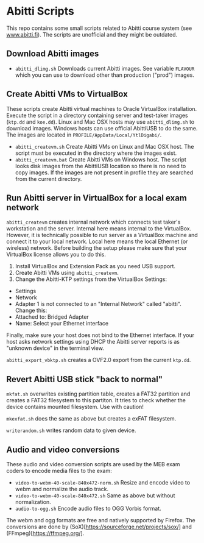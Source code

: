 # Abitti Scripts

This repo contains some small scripts related to Abitti course system (see
www.abitti.fi). The scripts are unofficial and they might be outdated.

## Download Abitti images

 * `abitti_dlimg.sh` Downloads current Abitti images. See variable `FLAVOUR`
   which you can use to download other than production ("prod") images.

## Create Abitti VMs to VirtualBox

These scripts create Abitti virtual machines to Oracle VirtualBox
installation. Execute the script in a directory containing server and
test-taker images (`ktp.dd` and `koe.dd`). Linux and Mac OSX hosts may use
`abitti_dlimg.sh` to download images. Windows hosts can use official AbittiUSB
to do the same. The images are located in `PROFILE/AppData/Local/YtlDigabi/`.

 * `abitti_createvm.sh` Create Abitti VMs on Linux and Mac OSX host. The script must be executed in the directory where the images exist.
 * `abitti_createvm.bat` Create Abitti VMs on Windows host. The script looks disk images from the AbittiUSB location so there is no need to copy images. If the images are not present in profile they are searched from the current directory.

## Run Abitti server in VirtualBox for a local exam network

`abitti_createvm` creates internal network which connects test taker's workstation and the server. Internal here means internal to the VirtualBox. However, it is technically possible to run server as a VirtualBox machine and connect it to your local network. Local here means the local Ethernet (or wireless) network. Before building the setup please make sure that your VirtualBox license allows you to do this.

 1) Install VirtualBox and Extension Pack as you need USB support.
 2) Create Abitti VMs using `abitti_createvm`. 
 3) Change the Abitti-KTP settings from the VirtualBox Settings:
  * Settings
  * Network
  * Adapter 1 is not connected to an "Internal Network" called "abitti". Change this:
  * Attached to: Bridged Adapter
  * Name: Select your Ethernet interface
 
Finally, make sure your host does not bind to the Ethernet interface. If your host asks network settings using DHCP the Abitti server reports is as "unknown device" in the terminal view.

`abitti_export_vbktp.sh` creates a OVF2.0 export from the current `ktp.dd`.

## Revert Abitti USB stick "back to normal"

`mkfat.sh` overwrites existing partition table, creates a FAT32 partition
and creates a FAT32 filesystem to this partiton. It tries to check whether
the device contains mounted filesystem. Use with caution!

`mkexfat.sh` does the same as above but creates a exFAT filesystem.

`writerandom.sh` writes random data to given device.

## Audio and video conversions

These audio and video conversion scripts are used by the MEB exam coders to
encode media files to the exam:

 * `video-to-webm-40-scale-840x472-norm.sh` Resize and encode video to webm and
   normalize the audio track.
 * `video-to-webm-40-scale-840x472.sh` Same as above but without normalization.
 * `audio-to-ogg.sh` Encode audio files to OGG Vorbis format.

The webm and ogg formats are free and natively supported by Firefox. The conversions
are done by (SoX)[https://sourceforge.net/projects/sox/] and (FFmpeg)[https://ffmpeg.org/].

